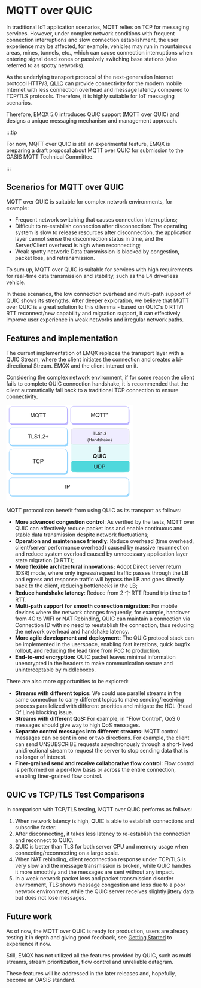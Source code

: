 # MQTT over QUIC

In traditional IoT application scenarios, MQTT relies on TCP for messaging services. However, under complex network conditions with frequent connection interruptions and slow connection establishment, the user experience may be affected, for example, vehicles may run in mountainous areas, mines, tunnels, etc., which can cause connection interruptions when entering signal dead zones or passively switching base stations (also referred to as spotty networks). 

As the underlying transport protocol of the next-generation Internet protocol HTTP/3,  [QUIC](https://datatracker.ietf.org/doc/html/rfc9000) can provide connectivity for the modern mobile Internet with less connection overhead and message latency compared to TCP/TLS protocols. Therefore, it is highly suitable for IoT messaging scenarios. 

Therefore, EMQX 5.0 introduces QUIC support (MQTT over QUIC) and designs a unique messaging mechanism and management approach.

:::tip

For now, MQTT over QUIC is still an experimental feature, EMQX is preparing a draft proposal about MQTT over QUIC for submission to the OASIS MQTT Technical Committee.

:::

## Scenarios for MQTT over QUIC

MQTT over QUIC is suitable for complex network environments, for example:

- Frequent network switching that causes connection interruptions;
- Difficult to re-establish connection after disconnection: The operating system is slow to release resources after disconnection, the application layer cannot sense the disconnection status in time, and the Server/Client overhead is high when reconnecting;
- Weak spotty network: Data transmission is blocked by congestion, packet loss, and retransmission.

To sum up, MQTT over QUIC is suitable for services with high requirements for real-time data transmission and stability, such as the L4 driverless vehicle. 

In these scenarios, the low connection overhead and multi-path support of QUIC shows its strengths. After deeper exploration, we believe that MQTT over QUIC is a great solution to this dilemma - based on QUIC's 0 RTT/1 RTT reconnect/new capability and migration support, it can effectively improve user experience in weak networks and irregular network paths.

## Features and implementation

The current implementation of EMQX replaces the transport layer with a QUIC Stream, where the client initiates the connection and creates a bi-directional Stream. EMQX and the client interact on it.

Considering the complex network environment, if for some reason the client fails to complete QUIC connection handshake, it is recommended that the client automatically fall back to a traditional TCP connection to ensure connectivity.

<img src="./assets/mqtt-over-quic.png" alt="MQTT over QUIC" style="zoom:33%;" />

MQTT protocol can benefit from using QUIC as its transport as follows:

- **More advanced congestion control**: As verified by the tests, MQTT over QUIC can effectively reduce packet loss and enable continuous and stable data transmission despite network fluctuations;
- **Operation and maintenance friendly**: Reduce overhead (time overhead, client/server performance overhead) caused by massive reconnection and reduce system overload caused by unnecessary application layer state migration (0 RTT);
- **More flexible architectural innovations:** Adopt Direct server return (DSR) mode, where only ingress/request traffic passes through the LB and egress and response traffic will bypass the LB and goes directly back to the client, reducing bottlenecks in the LB;
- **Reduce handshake latency**: Reduce from 2 个 RTT Round trip time to 1 RTT.
- **Multi-path support for smooth connection migration**: For mobile devices where the network changes frequently, for example, handover from 4G to WIFI or NAT Rebinding, QUIC can maintain a connection via Connection ID with no need to reestablish the connection, thus reducing the network overhead and handshake latency. 
- **More agile development and deployment:** The QUIC protocol stack can be implemented in the userspace, enabling fast iterations, quick bugfix rollout, and reducing the lead time from PoC to production.
- **End-to-end encryption:** QUIC packet leaves minimal information unencrypted in the headers to make communication secure and uninterceptable by middleboxes.

There are also more opportunities to be explored:

- **Streams with different topics:** We could use parallel streams in the same connection to carry different topics to make sending/receiving process parallelized with different priorities and mitigate the HOL (Head Of Line) blocking issue.
- **Streams with different QoS:** For example, in "Flow Control", QoS 0 messages should give way to high QoS messages.
- **Separate control messages into different streams:** MQTT control messages can be sent in one or two directions. For example, the client can send UNSUBSCRIBE requests asynchronously through a short-lived unidirectional stream to request the server to stop sending data that is no longer of interest.
- **Finer-grained send and receive collaborative flow control:** Flow control is performed on a per-flow basis or across the entire connection, enabling finer-grained flow control.

## QUIC vs TCP/TLS Test Comparisons

In comparison with TCP/TLS testing, MQTT over QUIC performs as follows:

1. When network latency is high, QUIC is able to establish connections and subscribe faster.
2. After disconnecting, it takes less latency to re-establish the connection and reconnect to QUIC.
3. QUIC is better than TLS for both server CPU and memory usage when connecting/reconnecting on a large scale.
4. When NAT rebinding, client reconnection response under TCP/TLS is very slow and the message transmission is broken, while QUIC handles it more smoothly and the messages are sent without any impact.
5. In a weak network packet loss and packet transmission disorder environment, TLS shows message congestion and loss due to a poor network environment, while the QUIC server receives slightly jittery data but does not lose messages.

## Future work

As of now, the MQTT over QUIC is ready for production, users are already testing it in depth and giving good feedback, see [Getting Started](./getting-started.md) to experience it now.

Still, EMQX has not utilized all the features provided by QUIC, such as multi streams, stream prioritization, flow control and unreliable datagram.

These features will be addressed in the later releases and, hopefully, become an OASIS standard.
